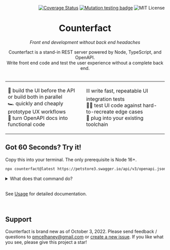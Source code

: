 <div align="right">

[![Coverage Status](https://coveralls.io/repos/github/pmcelhaney/counterfact/badge.svg)](https://coveralls.io/github/pmcelhaney/counterfact) [![Mutation testing badge](https://img.shields.io/endpoint?style=flat&url=https%3A%2F%2Fbadge-api.stryker-mutator.io%2Fgithub.com%2Fpmcelhaney%2Fcounterfact%2Fmain)](https://dashboard.stryker-mutator.io/reports/github.com/pmcelhaney/counterfact/main) ![MIT License](https://img.shields.io/badge/license-MIT-blue)

</div>

<div align="center">

# Counterfact

_Front end development without back end headaches_

</div>

<div align="center">
Counterfact is a stand-in REST server powered by Node, TypeScript, and OpenAPI.<br>Write front end code and test the user experience without a complete back end.
</div>

<br>

<table align="center" cols="2">

<tr>
<td>

💪 build the UI before the API or build both in parallel<br>
🏎️ quickly and cheaply prototype UX workflows<br>
🎉 turn OpenAPI docs into functional code

</td>

<td>

⛓️ write fast, repeatable UI integration tests<br>
🧑‍🔬 test UI code against hard-to-recreate edge cases<br>
🔌 plug into your existing toolchain

</td>

</tr>

</table>

<h2 id="quick-start">Got 60 Seconds? Try it!</h2>

Copy this into your terminal. The only prerequisite is Node 16+.

```sh copy
npx counterfact@latest https://petstore3.swagger.io/api/v3/openapi.json api --open
```

<details>
<summary>What does that command do?</summary>

1. installs the `@latest` version of `counterfact`
2. reads an [OpenAPI 3](https://oai.github.io/Documentation/) document (`https://petstore3.swagger.io/api/v3/openapi.json`)
3. generates TypeScript files in the `api` directory
4. starts a server which implements the API
5. opens your browser to [Swagger UI](https://swagger.io/tools/swagger-ui/) (`--open`)

You can use Swagger to try out the auto-generated API. Out of the box, it returns random responses using metadata from the OpenAPI document. Edit the files under `./api/paths` to add more realistic behavior. There's no need to restart the server.

</details>

<br>

See [Usage](./docs/usage.md) for detailed documentation.

<br>

## Support

Counterfact is brand new as of October 3, 2022. Please send feedback / questions to pmcelhaney@gmail.com or [create a new issue](https://github.com/pmcelhaney/counterfact/issues/new). If you like what you see, please give this project a star!
